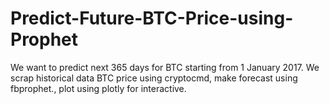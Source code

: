 # Predict-Future-BTC-Price-using-Prophet
We want to predict next 365 days for BTC starting from 1 January 2017. We scrap historical data BTC price using cryptocmd, make forecast using fbprophet., plot using plotly for interactive. 
